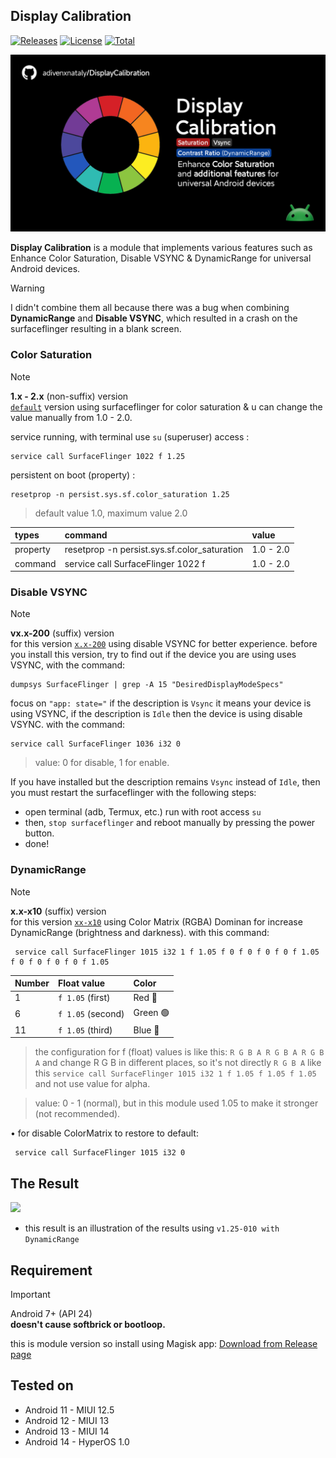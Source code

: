## Display Calibration
[![Releases](https://img.shields.io/github/v/release/adivenxnataly/DisplayCalibration?color=blue&label=Release&logo=github)](https://github.com/adivenxnataly/DisplayCalibration/releases) [![License](https://img.shields.io/github/license/adivenxnataly/DisplayCalibration?color=red&label=License)](https://github.com/adivenxnataly/DisplayCalibration/blob/main/LICENSE) [![Total](https://shields.io/github/downloads/adivenxnataly/DisplayCalibration/total?logo=Bookmeter&label=Counts&logoColor=yellow&color=yellow)](https://github.com/adivenxnataly/DisplayCalibration/releases)


![banner](https://github.com/adivenxnataly/DisplayCalibration/blob/main/files/banner2.png)

**Display Calibration** is a module that implements various features such as Enhance Color Saturation, Disable VSYNC & DynamicRange for universal Android devices.

> [!warning]
> I didn't combine them all because there was a bug when combining **DynamicRange** and **Disable VSYNC**, which resulted in a crash on the surfaceflinger resulting in a blank screen.

### Color Saturation
> [!NOTE]
> **1.x - 2.x** (non-suffix) version <br>
> [`default`](https://github.com/adivenxnataly/DisplayCalibration/releases/tag/2.0-000) version using surfaceflinger for color saturation & u can change the value manually from 1.0 - 2.0.

 service running, with terminal use `su` (superuser) access :
 
    service call SurfaceFlinger 1022 f 1.25
 
 persistent on boot (property) :
 
    resetprop -n persist.sys.sf.color_saturation 1.25

 > default value 1.0, maximum value 2.0

| types    | command                                              |      value     |
|:-------- |:-----------------------------------------------------|:---------------|
| property | resetprop -n persist.sys.sf.color_saturation <value> | 1.0 - 2.0      |
| command  | service call SurfaceFlinger 1022 f <value>           | 1.0 - 2.0      |

### Disable VSYNC
> [!note]
> **vx.x-200** (suffix) version <br>
> for this version [`x.x-200`](https://github.com/adivenxnataly/DisplayCalibration/releases/tag/2.0-200) using disable VSYNC for better experience. before you install this version, try to find out if the device you are using uses VSYNC, with the command:

    dumpsys SurfaceFlinger | grep -A 15 "DesiredDisplayModeSpecs"

 focus on `"app: state="` if the description is `Vsync` it means your device is using VSYNC, if the description is `Idle` then the device is using disable VSYNC. with the command:

    service call SurfaceFlinger 1036 i32 0

 > value: 0 for disable, 1 for enable.

 If you have installed but the description remains `Vsync` instead of `Idle`, then you must restart the surfaceflinger with the following steps:
 - open terminal (adb, Termux, etc.) run with root access `su`
 - then, `stop surfaceflinger` and reboot manually by pressing the power button.
 - done!

### DynamicRange
> [!note]
> **x.x-x10** (suffix) version <br>
> for this version [`xx-x10`](https://github.com/adivenxnataly/DisplayCalibration/releases/tag/1.25-010) using Color Matrix (RGBA) Dominan for increase DynamicRange (brightness and darkness).
 with this command:

     service call SurfaceFlinger 1015 i32 1 f 1.05 f 0 f 0 f 0 f 0 f 1.05 f 0 f 0 f 0 f 0 f 1.05

| Number | Float value      | Color     |
|:-------|:-----------------|:----------|
| 1      | `f 1.05` (first) | Red 🔴    |
| 6      | `f 1.05` (second)| Green 🟢  |
| 11     | `f 1.05` (third) | Blue 🔵   |

 > the configuration for f (float) values is like this: `R G B A R G B A R G B A` and change R G B in different places, so it's not directly `R G B A` like this `service call SurfaceFlinger 1015 i32 1 f 1.05 f 1.05 f 1.05` and not use value for alpha.

 > value: 0 - 1 (normal), but in this module used 1.05 to make it stronger (not recommended).

 • for disable ColorMatrix to restore to default:

     service call SurfaceFlinger 1015 i32 0

## The Result
 ![](https://github.com/adivenxnataly/DisplayCalibration/blob/main/files/compareimg.png)
 * this result is an illustration of the results using `v1.25-010 with DynamicRange`

## Requirement
> [!important]
> Android 7+ (API 24) <br>
> **doesn't cause softbrick or bootloop.**

this is module version so install using Magisk app:
 [Download from Release page](https://github.com/adivenxnataly/DisplayCalibration/releases)
 
## Tested on
  - Android 11 - MIUI 12.5
  - Android 12 - MIUI 13
  - Android 13 - MIUI 14
  - Android 14 - HyperOS 1.0
